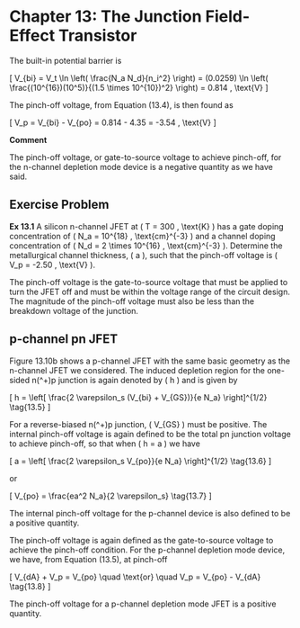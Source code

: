 # Chapter 13: The Junction Field-Effect Transistor

The built-in potential barrier is

\[
V_{bi} = V_t \ln \left( \frac{N_a N_d}{n_i^2} \right) = (0.0259) \ln \left( \frac{(10^{16})(10^5)}{(1.5 \times 10^{10})^2} \right) = 0.814 \, \text{V}
\]

The pinch-off voltage, from Equation (13.4), is then found as

\[
V_p = V_{bi} - V_{po} = 0.814 - 4.35 = -3.54 \, \text{V}
\]

**Comment**

The pinch-off voltage, or gate-to-source voltage to achieve pinch-off, for the n-channel depletion mode device is a negative quantity as we have said.

## Exercise Problem

**Ex 13.1** A silicon n-channel JFET at \( T = 300 \, \text{K} \) has a gate doping concentration of \( N_a = 10^{18} \, \text{cm}^{-3} \) and a channel doping concentration of \( N_d = 2 \times 10^{16} \, \text{cm}^{-3} \). Determine the metallurgical channel thickness, \( a \), such that the pinch-off voltage is \( V_p = -2.50 \, \text{V} \).

The pinch-off voltage is the gate-to-source voltage that must be applied to turn the JFET off and must be within the voltage range of the circuit design. The magnitude of the pinch-off voltage must also be less than the breakdown voltage of the junction.

## p-channel pn JFET

Figure 13.10b shows a p-channel JFET with the same basic geometry as the n-channel JFET we considered. The induced depletion region for the one-sided n\(^+\)p junction is again denoted by \( h \) and is given by

\[
h = \left[ \frac{2 \varepsilon_s (V_{bi} + V_{GS})}{e N_a} \right]^{1/2} \tag{13.5}
\]

For a reverse-biased n\(^+\)p junction, \( V_{GS} \) must be positive. The internal pinch-off voltage is again defined to be the total pn junction voltage to achieve pinch-off, so that when \( h = a \) we have

\[
a = \left[ \frac{2 \varepsilon_s V_{po}}{e N_a} \right]^{1/2} \tag{13.6}
\]

or

\[
V_{po} = \frac{ea^2 N_a}{2 \varepsilon_s} \tag{13.7}
\]

The internal pinch-off voltage for the p-channel device is also defined to be a positive quantity.

The pinch-off voltage is again defined as the gate-to-source voltage to achieve the pinch-off condition. For the p-channel depletion mode device, we have, from Equation (13.5), at pinch-off

\[
V_{dA} + V_p = V_{po} \quad \text{or} \quad V_p = V_{po} - V_{dA} \tag{13.8}
\]

The pinch-off voltage for a p-channel depletion mode JFET is a positive quantity.